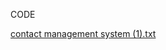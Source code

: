 CODE

[contact management system (1).txt](https://github.com/Shital9637/M1_ProjectType_Goal/files/7590741/contact.management.system.1.txt)



